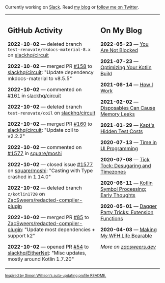 Currently working on [Slack](https://slack.com/). Read [my blog](https://zacsweers.dev/) or [follow me on Twitter](https://twitter.com/ZacSweers).

<table><tr><td valign="top" width="60%">

## GitHub Activity
<!-- githubActivity starts -->
**2022-10-02** — deleted branch `test-renovate/mkdocs-material-8.x` on [slackhq/circuit](https://github.com/slackhq/circuit)

**2022-10-02** — merged PR [#158](https://github.com/slackhq/circuit/pull/158) to [slackhq/circuit](https://github.com/slackhq/circuit): "Update dependency mkdocs-material to v8.5.5"

**2022-10-02** — commented on [#161](https://github.com/slackhq/circuit/pull/161#issuecomment-1264706053) in [slackhq/circuit](https://github.com/slackhq/circuit)

**2022-10-02** — deleted branch `test-renovate/coil` on [slackhq/circuit](https://github.com/slackhq/circuit)

**2022-10-02** — merged PR [#160](https://github.com/slackhq/circuit/pull/160) to [slackhq/circuit](https://github.com/slackhq/circuit): "Update coil to v2.2.2"

**2022-10-02** — commented on [#1577](https://github.com/square/moshi/issues/1577#issuecomment-1264702373) in [square/moshi](https://github.com/square/moshi)

**2022-10-02** — closed issue [#1577](https://github.com/square/moshi/issues/1577) on [square/moshi](https://github.com/square/moshi): "Casting with Type crashed in 1.14.0"

**2022-10-02** — deleted branch `z/kotlin1720` on [ZacSweers/redacted-compiler-plugin](https://github.com/ZacSweers/redacted-compiler-plugin)

**2022-10-02** — merged PR [#85](https://github.com/ZacSweers/redacted-compiler-plugin/pull/85) to [ZacSweers/redacted-compiler-plugin](https://github.com/ZacSweers/redacted-compiler-plugin): "Update most dependencies + support k2"

**2022-10-02** — opened PR [#54](https://github.com/slackhq/EitherNet/pull/54) to [slackhq/EitherNet](https://github.com/slackhq/EitherNet): "Misc updates, mostly around Kotlin 1.7.20"
<!-- githubActivity ends -->
</td><td valign="top" width="40%">

## On My Blog
<!-- blog starts -->
**2022-05-23** — [You Are Not Blocked](https://www.zacsweers.dev/you-are-not-blocked/)

**2021-07-23** — [Optimizing Your Kotlin Build](https://www.zacsweers.dev/optimizing-your-kotlin-build/)

**2021-06-14** — [How I Work](https://www.zacsweers.dev/how-i-work/)

**2021-02-02** — [Disposables Can Cause Memory Leaks](https://www.zacsweers.dev/disposables-can-cause-memory-leaks/)

**2021-01-29** — [Kapt's Hidden Test Costs](https://www.zacsweers.dev/kapts-hidden-test-costs/)

**2020-07-13** — [Time in UI Programming](https://www.zacsweers.dev/time-in-ui/)

**2020-07-08** — [Tick Tock: Desugaring and Timezones](https://www.zacsweers.dev/ticktock-desugaring-timezones/)

**2020-06-11** — [Kotlin Symbol Processing: Early Thoughts](https://www.zacsweers.dev/kotlin-symbol-processor-early-thoughts/)

**2020-05-01** — [Dagger Party Tricks: Extension Functions](https://www.zacsweers.dev/dagger-party-tricks-extension-functions/)

**2020-04-03** — [Making My WFH Life Bearable](https://www.zacsweers.dev/making-wfh-life-bearable/)
<!-- blog ends -->
_More on [zacsweers.dev](https://zacsweers.dev/)_
</td></tr></table>

<sub><a href="https://simonwillison.net/2020/Jul/10/self-updating-profile-readme/">Inspired by Simon Willison's auto-updating profile README.</a></sub>